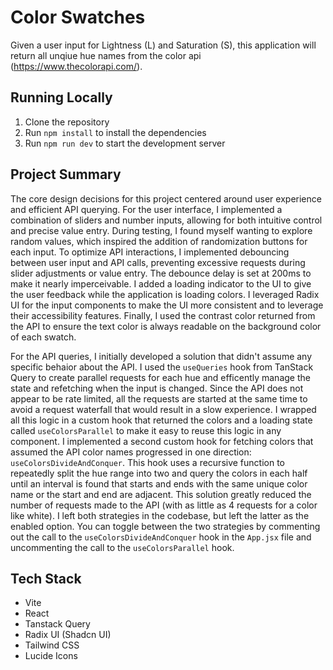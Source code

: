 # Color Swatches

Given a user input for Lightness (L) and Saturation (S), this application will return all unqiue hue names from the color api (https://www.thecolorapi.com/).

## Running Locally

1. Clone the repository
2. Run `npm install` to install the dependencies
3. Run `npm run dev` to start the development server

## Project Summary

The core design decisions for this project centered around user experience and efficient API querying. For the user interface, I implemented a combination of sliders and number inputs, allowing for both intuitive control and precise value entry. During testing, I found myself wanting to explore random values, which inspired the addition of randomization buttons for each input. To optimize API interactions, I implemented debouncing between user input and API calls, preventing excessive requests during slider adjustments or value entry. The debounce delay is set at 200ms to make it nearly imperceivable. I added a loading indicator to the UI to give the user feedback while the application is loading colors. I leveraged Radix UI for the input components to make the UI more consistent and to leverage their accessibility features. Finally, I used the contrast color returned from the API to ensure the text color is always readable on the background color of each swatch.

For the API queries, I initially developed a solution that didn't assume any specific behaior about the API. I used the `useQueries` hook from TanStack Query to create parallel requests for each hue and efficently manage the state and refetching when the input is changed. Since the API does not appear to be rate limited, all the requests are started at the same time to avoid a request waterfall that would result in a slow experience. I wrapped all this logic in a custom hook that returned the colors and a loading state called `useColorsParallel` to make it easy to reuse this logic in any component. I implemented a second custom hook for fetching colors that assumed the API color names progressed in one direction: `useColorsDivideAndConquer`. This hook uses a recursive function to repeatedly split the hue range into two and query the colors in each half until an interval is found that starts and ends with the same unique color name or the start and end are adjacent. This solution greatly reduced the number of requests made to the API (with as little as 4 requests for a color like white). I left both strategies in the codebase, but left the latter as the enabled option. You can toggle between the two strategies by commenting out the call to the `useColorsDivideAndConquer` hook in the `App.jsx` file and uncommenting the call to the `useColorsParallel` hook.

## Tech Stack

- Vite
- React
- Tanstack Query
- Radix UI (Shadcn UI)
- Tailwind CSS
- Lucide Icons
